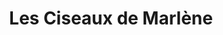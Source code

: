 ---
title: "Les Ciseaux de Marlène"
url: /le-puy-en-velay/les-ciseaux-de-marlene/
shop: coiffeur
---